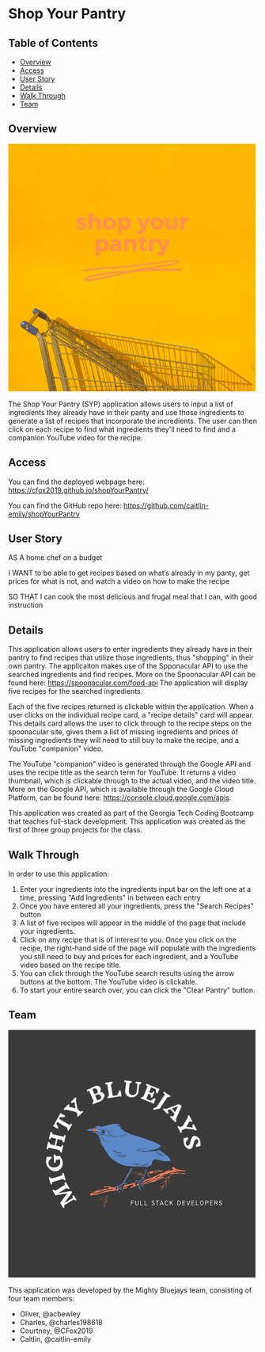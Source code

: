# Shop Your Pantry 

## Table of Contents 

* [Overview](#Overview)
* [Access](#Access)
* [User Story](#User-Story)
* [Details](#Details)
* [Walk Through](#Walk-Through)
* [Team](#Team)

## Overview

![Alt text](./assets/shopYourPantry.png?raw=true "SYP Logo")

The Shop Your Pantry (SYP) application allows users to input a list of ingredients they already have in their panty and use those ingredients to generate a list of recipes that incorporate the incredients. The user can then click on each recipe to find what ingredients they'll need to find and a companion YouTube video for the recipe. 

## Access

You can find the deployed webpage here: https://cfox2019.github.io/shopYourPantry/

You can find the GitHub repo here: https://github.com/caitlin-emily/shopYourPantry

## User Story

AS A home chef on a budget

I WANT to be able to get recipes based on what’s already in my panty, get prices for what is not, and watch a video on how to make the recipe

SO THAT I can cook the most delicious and frugal meal that I can, with good instruction

## Details

This application allows users to enter ingredients they already have in their pantry to find recipes that utilize those ingredients, thus "shopping" in their own pantry. The applicaiton makes use of the Spponacular API to use the searched ingredients and find recipes. More on the Spoonacular API can be found here: https://spoonacular.com/food-api The application will display five recipes for the searched ingredients. 

Each of the five recipes returned is clickable within the application. When a user clicks on the individual recipe card, a "recipe details" card will appear. This details card allows the user to click through to the recipe steps on the spoonacular site, gives them a list of missing ingredients and prices of missing ingredients they will need to still buy to make the recipe, and a YouTube "companion" video. 

The YouTube "companion" video is generated through the Google API and uses the recipe title as the search term for YouTube. It returns a video thumbnail, which is clickable through to the actual video, and the video title. More on the Google API, which is available through the Google Cloud Platform, can be found here: https://console.cloud.google.com/apis. 

This application was created as part of the Georgia Tech Coding Bootcamp that teaches full-stack development. This application was created as the first of three group projects for the class.

## Walk Through

In order to use this application:

1. Enter your ingredients into the ingredients input bar on the left one at a time, pressing "Add Ingredients" in between each entry
2. Once you have entered all your ingredients, press the "Search Recipes" button
3. A list of five recipes will appear in the middle of the page that include your ingredients.
4. Click on any recipe that is of interest to you. Once you click on the recipe, the right-hand side of the page will populate with the ingredients you still need to buy and prices for each ingredient, and a YouTube video based on the recipe title.
5. You can click through the YouTube search results using the arrow buttons at the bottom. The YouTube video is clickable. 
6. To start your entire search over, you can click the "Clear Pantry" button. 

## Team

![Alt text](./assets/MIGHTY-2.png?raw=true "SYP Logo")

This application was developed by the Mighty Bluejays team, consisting of four team members:
* Oliver, @acbewley
* Charles, @charles198618
* Courtney, @CFox2019
* Caitlin, @caitlin-emily
